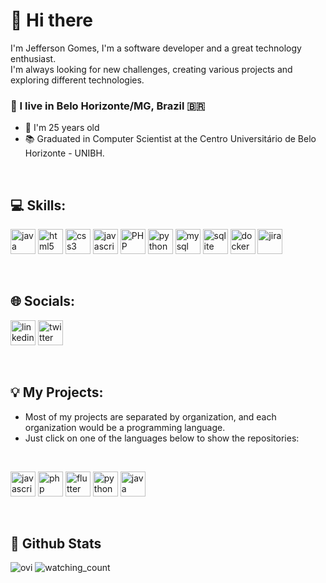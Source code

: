 # 👋 Hi there

I'm Jefferson Gomes, I'm a software developer and a great technology enthusiast. <br/>
I'm always looking for new challenges, creating various projects and exploring different technologies.

### 📍 I live in Belo Horizonte/MG, Brazil :brazil:
- 📅 I'm 25 years old
- 📚 Graduated in Computer Scientist at the Centro Universitário de Belo Horizonte - UNIBH.

<br/>

## 💻 Skills:  
<img src="https://img.shields.io/badge/Java-%23ED8B00.svg??style=for-the-badge&logo=openjdk&logoColor=white" alt="java" height="40" style="max-width:100%"></img>
<img src="https://img.shields.io/badge/HTML5-E34F26?style=for-the-badge&logo=html5&logoColor=white" alt="html5" height="40" style="max-width:100%"></img>
<img src="https://img.shields.io/badge/CSS3-1572B6?style=for-the-badge&logo=css3&logoColor=white" alt="css3" height="40" style="max-width:100%"></img>
<img src="https://img.shields.io/badge/JavaScript-F7DF1E?style=for-the-badge&logo=javascript&logoColor=black" alt="javascript" height="40" style="max-width:100%"></img>
<img src="https://img.shields.io/badge/PHP-777BB4.svg?style=for-the-badge&logo=PHP&logoColor=white" alt="PHP" height="40" style="max-width:100%"></img>
<img src="https://img.shields.io/badge/Python-14354C?style=for-the-badge&logo=python&logoColor=whit" alt="python" height="40" style="max-width:100%"></img>
<img src="https://img.shields.io/badge/MySQL-4479A1.svg?style=for-the-badge&logo=MySQL&logoColor=white" alt="mysql" height="40" style="max-width:100%"></img>
<img src="https://img.shields.io/badge/SQLite-07405E?style=for-the-badge&logo=sqlite&logoColor=white" alt="sqlite" height="40" style="max-width:100%"></img>
<img src="https://img.shields.io/badge/Docker-2496ED.svg?style=for-the-badge&logo=Docker&logoColor=white" alt="docker" height="40" style="max-width:100%"></img>
<img src="https://img.shields.io/badge/Jira-0052CC.svg?style=for-the-badge&logo=Jira&logoColor=white" alt="jira" height="40" style="max-width:100%"></img>

<br/>

## 🌐 Socials:
[<img src="https://img.shields.io/badge/LinkedIn-0077B5?style=for-the-badge&logo=linkedin&logoColor=white" alt="linkedin" height="40" style="max-width:100%"/>](https://www.linkedin.com/in/jeffersongsilva81/) 
[<img src="https://img.shields.io/badge/Twitter-1D9BF0.svg?style=for-the-badge&logo=Twitter&logoColor=white" alt="twitter" height="40" style="max-width:100%"/>](https://twitter.com/jeffsilvaygo) 

<br/>

## :bulb: My Projects:

 * Most of my projects are separated by organization, and each organization would be a programming language.
 * Just click on one of the languages below to show the repositories:
<br/>

[<img src="https://img.shields.io/badge/JavaScript-F7DF1E?style=for-the-badge&logo=javascript&logoColor=black" alt="javascript" height="40" style="max-width:100%"/>](https://github.com/jprogram-js-projects)
[<img src="https://img.shields.io/badge/PHP-777BB4.svg?style=for-the-badge&logo=PHP&logoColor=white" alt="php" height="40" style="max-width:100%"/>](https://github.com/jprogram-php-projects)
[<img src="https://img.shields.io/badge/Flutter-02569B.svg?style=for-the-badge&logo=Flutter&logoColor=white" alt="flutter" height="40" style="max-width:100%"/>](https://github.com/Flutter-Studies)
[<img src="https://img.shields.io/badge/Python-14354C?style=for-the-badge&logo=python&logoColor=whit" alt="python" height="40" style="max-width:100%"/>](https://github.com/my-python-projects)
[<img src="https://img.shields.io/badge/Java-%23ED8B00.svg??style=for-the-badge&logo=openjdk&logoColor=white" alt="java" height="40" style="max-width:100%"/>](https://github.com/orgs/Jprogram-Java-Projects/repositories)

<br/>

## 🧠 Github Stats
  <img src="https://github-readme-stats.vercel.app/api?username=jprogram&show_icons=true&locale=en&layout=compact&theme=radical" alt="ovi" />
  <img src="https://komarev.com/ghpvc/?username=jprogram&color=brightgreen" alt="watching_count" />

